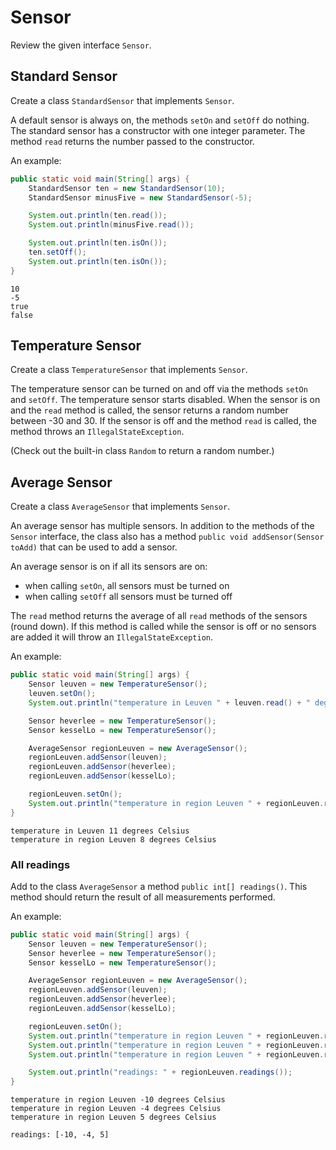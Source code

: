 # Sensor

Review the given interface `Sensor`.

## Standard Sensor

Create a class `StandardSensor` that implements `Sensor`.

A default sensor is always on, the methods `setOn` and `setOff` do nothing. 
The standard sensor has a constructor with one integer parameter. 
The method `read` returns the number passed to the constructor.

An example:

```java
public static void main(String[] args) {
    StandardSensor ten = new StandardSensor(10);
    StandardSensor minusFive = new StandardSensor(-5);

    System.out.println(ten.read());
    System.out.println(minusFive.read());

    System.out.println(ten.isOn());
    ten.setOff();
    System.out.println(ten.isOn());
}
```

```console
10
-5
true
false
```

## Temperature Sensor

Create a class `TemperatureSensor` that implements `Sensor`.

The temperature sensor can be turned on and off via the methods `setOn` and `setOff`.
The temperature sensor starts disabled. When the sensor is on and the `read` method is called, the sensor returns a random number between 
-30 and 30. If the sensor is off and the method `read` is called, the method throws an `IllegalStateException`.

(Check out the built-in class `Random` to return a random number.)

## Average Sensor

Create a class `AverageSensor` that implements `Sensor`.

An average sensor has multiple sensors. In addition to the methods of the `Sensor` interface, the class also has a method
`public void addSensor(Sensor toAdd)` that can be used to add a sensor.

An average sensor is on if all its sensors are on:
* when calling `setOn`, all sensors must be turned on
* when calling `setOff` all sensors must be turned off

The `read` method returns the average of all `read` methods of the sensors (round down). If this method is called
while the sensor is off or no sensors are added it will throw an `IllegalStateException`.

An example:

```java
public static void main(String[] args) {
    Sensor leuven = new TemperatureSensor();
    leuven.setOn();
    System.out.println("temperature in Leuven " + leuven.read() + " degrees Celsius");

    Sensor heverlee = new TemperatureSensor();
    Sensor kesselLo = new TemperatureSensor();

    AverageSensor regionLeuven = new AverageSensor();
    regionLeuven.addSensor(leuven);
    regionLeuven.addSensor(heverlee);
    regionLeuven.addSensor(kesselLo);

    regionLeuven.setOn();
    System.out.println("temperature in region Leuven " + regionLeuven.read() + " degrees Celsius");
}
```

```console
temperature in Leuven 11 degrees Celsius
temperature in region Leuven 8 degrees Celsius
```

### All readings

Add to the class `AverageSensor` a method `public int[] readings()`. This method should return the result of all measurements performed.

An example:

```java
public static void main(String[] args) {
    Sensor leuven = new TemperatureSensor();
    Sensor heverlee = new TemperatureSensor();
    Sensor kesselLo = new TemperatureSensor();

    AverageSensor regionLeuven = new AverageSensor();
    regionLeuven.addSensor(leuven);
    regionLeuven.addSensor(heverlee);
    regionLeuven.addSensor(kesselLo);

    regionLeuven.setOn();
    System.out.println("temperature in region Leuven " + regionLeuven.read() + " degrees Celsius");
    System.out.println("temperature in region Leuven " + regionLeuven.read() + " degrees Celsius");
    System.out.println("temperature in region Leuven " + regionLeuven.read() + " degrees Celsius");

    System.out.println("readings: " + regionLeuven.readings());
}
```

```console
temperature in region Leuven -10 degrees Celsius
temperature in region Leuven -4 degrees Celsius
temperature in region Leuven 5 degrees Celsius

readings: [-10, -4, 5]
```
